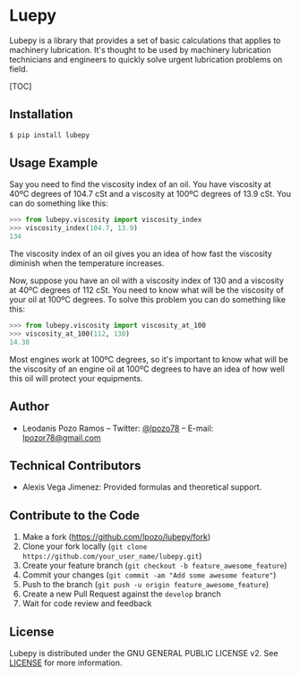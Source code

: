 # Luepy

Lubepy is a library that provides a set of basic calculations that applies to machinery lubrication. It's thought to be used by machinery lubrication technicians and engineers to quickly solve urgent lubrication problems on field.

[TOC]

## Installation

```sh
$ pip install lubepy
```

## Usage Example

Say you need to find the viscosity index of an oil. You have viscosity at 40ºC degrees of 104.7 cSt and a viscosity at 100ºC degrees of 13.9 cSt. You can do something like this:

```python
>>> from lubepy.viscosity import viscosity_index
>>> viscosity_index(104.7, 13.9)
134
```

The viscosity index of an oil gives you an idea of how fast the viscosity diminish when the temperature increases.

Now, suppose you have an oil with a viscosity index of 130 and a viscosity at 40ºC degrees of 112 cSt. You need to know what will be the viscosity of your oil at 100ºC degrees. To solve this problem you can do something like this:

```python
>>> from lubepy.viscosity import viscosity_at_100
>>> viscosity_at_100(112, 130)
14.38
```

Most engines work at 100ºC degrees, so it's important to know what will be the viscosity of an engine oil at 100ºC degrees to have an idea of how well this oil will protect your equipments.

## Author

- Leodanis Pozo Ramos – Twitter: [@lpozo78](https://twitter.com/lpozo78) – E-mail: lpozor78@gmail.com

## Technical Contributors

- Alexis Vega Jimenez: Provided formulas and theoretical support.

## Contribute to the Code

1. Make a fork (<https://github.com/lpozo/lubepy/fork>)
2. Clone your fork locally (`git clone https://github.com/your_user_name/lubepy.git`)
3. Create your feature branch (`git checkout -b feature_awesome_feature`)
4. Commit your changes (`git commit -am "Add some awesome feature"`)
5. Push to the branch (`git push -u origin feature_awesome_feature`)
6. Create a new Pull Request against the `develop` branch
7. Wait for code review and feedback

## License

Lubepy is distributed under the GNU GENERAL PUBLIC LICENSE v2. See [LICENSE](https://github.com/lpozo/lubepy) for more information.
